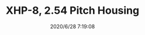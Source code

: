 ﻿---
layout: post 
title: XHP-8, 2.54 Pitch Housing
tags: XH
categories: wire-cable
overview: This connector was developed based on the high reliability
part_number: XHP-8
thumb_img: static/202006/368-thumb-20200628152111.jpg
small_img: static/202006/368-20200628152111.jpg
date: 2020/6/28 7:19:08
---



